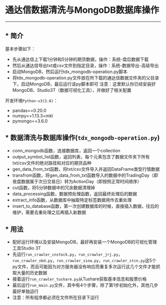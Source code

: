 # 通达信数据清洗与MongoDB数据库操作


-------------------------------

## * 简介

基本步骤如下：

 - 先从通达信上下载1分钟和5分钟的期货数据，操作：系统-盘后数据下载
 - 然后从通达信导出txt或csv文件到指定目录，操作：系统-数据导出-高级导出
 - 启动MongoDB，然后运行tdx_mongodb-operation.py脚本
 - 将tdx_mongodb-operation.py文件放在所下载的通达信数据文件夹的父目录下，启动MongoDB，最后运行该py脚本即可
 注意：这里默认你已经安装好MongoDB、Studio3T（数据可视化工具），并做好了相关配置

开发环境`Python-v3(3.6)`：

 - pandas==0.20.0
 - numpy==1.13.3+mkl
 - pymongo==3.6.0

## * 数据清洗与数据库操作(`tdx_mongodb-operation.py`)

 - conn_mongodb函数，连接数据库，返回一个collection
 - output_symbol_list函数，返回列表，每个元素包含了数据文件夹下所有txt/csv文件的绝对路径和对应的期货品种
 - gen_data_from_txt函数，将txt/csv文件导入并返回DataFrame类型行情数据
 - transfrom函数，将gen_data_from_txt函数导入的数据中的TradingDay（即夜盘数据属于次日交易日）转为ActionDay（即按照正常时间顺序）
 - cut函数，将5分钟数据中的冗余数据清理掉
 - data_processing函数，数据预处理函数，返回最终处理后的数据
 - extract_info函数，从数据库中抽取特定标签数据用作去重处理
 - insert_to_database函数，第一次创建数据库的时候，直接插入数据，往后的维护，需要去重处理之后再插入新数据

## * 用法

 - 配好运行环境以及安装MongoDB，最好再安装一个MongoDB的可视化管理工具Studio 3T
 - 先运行`run_crawler_cnstock.py`，`run_crawler_jrj.py`，`run_crawler_nbd.py`，`run_crawler_sina.py`，`run_crawler_stcn.py`这5个py文件，而且可能因为对方服务器没有响应而重复多次运行这几个文件才能抓取大量的历史数据
 - 接着运行`run_crawler_tushare.py`从Tushare获取基本信息和股票价格
 - 最后运行`run_main.py`文件，其中有4个步骤，除了第1步初始化外，其他几步最好单独运行
 - 注意：所有程序都必须在文件所在目录下运行
